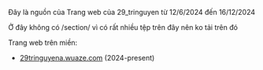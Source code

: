 Đây là nguồn của Trang web của 29_tringuyen từ 12/6/2024 đến 16/12/2024

Ở đây không có /section/ vì có rất nhiều tệp trên đây nên ko tải trên đó

Trang web trên miền:
- [29tringuyena.wuaze.com](http://29tringuyena.wuaze.com) (2024-present)
